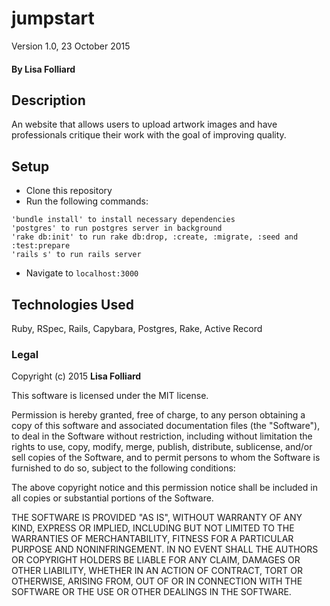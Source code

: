 # jumpstart
Version 1.0, 23 October 2015

#### By Lisa Folliard

## Description

An website that allows users to upload artwork images and have professionals critique their work with the goal of improving quality.

## Setup
* Clone this repository
* Run the following commands:
```
'bundle install' to install necessary dependencies
'postgres' to run postgres server in background
'rake db:init' to run rake db:drop, :create, :migrate, :seed and :test:prepare
'rails s' to run rails server
```
* Navigate to `localhost:3000`

## Technologies Used

Ruby, RSpec, Rails, Capybara, Postgres, Rake, Active Record

### Legal

Copyright (c) 2015 **Lisa Folliard**

This software is licensed under the MIT license.

Permission is hereby granted, free of charge, to any person obtaining a copy
of this software and associated documentation files (the "Software"), to deal
in the Software without restriction, including without limitation the rights
to use, copy, modify, merge, publish, distribute, sublicense, and/or sell
copies of the Software, and to permit persons to whom the Software is
furnished to do so, subject to the following conditions:

The above copyright notice and this permission notice shall be included in
all copies or substantial portions of the Software.

THE SOFTWARE IS PROVIDED "AS IS", WITHOUT WARRANTY OF ANY KIND, EXPRESS OR
IMPLIED, INCLUDING BUT NOT LIMITED TO THE WARRANTIES OF MERCHANTABILITY,
FITNESS FOR A PARTICULAR PURPOSE AND NONINFRINGEMENT. IN NO EVENT SHALL THE
AUTHORS OR COPYRIGHT HOLDERS BE LIABLE FOR ANY CLAIM, DAMAGES OR OTHER
LIABILITY, WHETHER IN AN ACTION OF CONTRACT, TORT OR OTHERWISE, ARISING FROM,
OUT OF OR IN CONNECTION WITH THE SOFTWARE OR THE USE OR OTHER DEALINGS IN
THE SOFTWARE.
